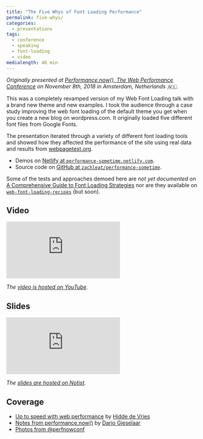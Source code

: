 ```yaml
---
title: "The Five Whys of Font Loading Performance"
permalink: five-whys/
categories:
  - presentations
tags:
  - conference
  - speaking
  - font-loading
  - video
medialength: 46 min
---
```


_Originally presented at [Performance.now(), The Web Performance Conference](https://perfnow.nl/) on November 8th, 2018 in Amsterdam, Netherlands 🇳🇱._

This was a completely revamped version of my Web Font Loading talk with a brand new theme and new examples. I took the audience through a case study improving the web font loading of the default theme you get when you create a new blog on wordpress.com. It originally loaded five different font files from Google Fonts.

The presentation iterated through a variety of different font loading tools and showed how they affected the performance of the site using real data and results from [webpagetest.org](https://www.webpagetest.org/).

* Demos on [Netlify at `performance-sometime.netlify.com`](https://performance-sometime.netlify.com/).
* Source code on [GitHub at `zachleat/performance-sometime`](https://github.com/zachleat/performance-sometime).

Some of the tests and approaches demoed here are _not yet documented_ on [A Comprehensive Guide to Font Loading Strategies](https://www.zachleat.com/web/comprehensive-webfonts/) nor are they available on [`web-font-loading-recipes`](https://github.com/zachleat/web-font-loading-recipes) (but soon).

## Video

<div class="fullwidth"><div class="fluid-width-video-wrapper"><iframe src="https://www.youtube.com/embed/FbguhX3n3Uc" frameborder="0" allow="accelerometer; autoplay; encrypted-media; gyroscope; picture-in-picture" allowfullscreen></iframe></div></div>

_The [video is hosted on YouTube](https://www.youtube.com/watch?v=FbguhX3n3Uc)._

## Slides

<div class="fullwidth"><div class="fluid-width-video-wrapper"><iframe src="https://noti.st/zachleat/KNaZEg/embed" frameborder="0" allowfullscreen></iframe></div></div>

_The [slides are hosted on Notist](https://noti.st/zachleat/KNaZEg)._

## Coverage

* [Up to speed with web performance](https://hiddedevries.nl/en/blog/2018-11-10-up-to-speed-with-web-performance) by [Hidde de Vries](https://twitter.com/hdv)
* [Notes from performance.now()](https://medium.com/zoover-engineering/notes-from-performance-now-709817be3636) by [Dario Gieselaar](https://twitter.com/GieselaarD)
* [Photos from @perfnowconf](https://twitter.com/perfnowconf/status/1060525490518274048)